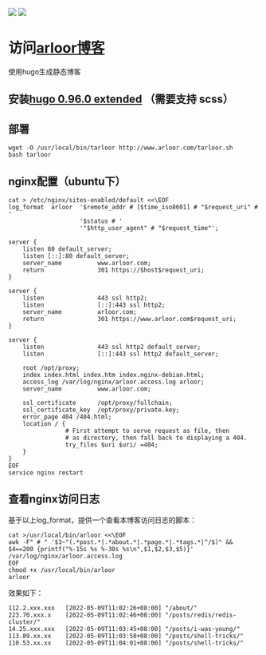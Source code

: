 [![](https://img.shields.io/github/last-commit/arloor/blog.svg?style=flat)](https://github.com/arloor/blog/commit/master)
![](https://img.shields.io/github/languages/code-size/arloor/blog.svg?style=flat)

# 访问[arloor博客](http://www.arloor.com)
使用hugo生成静态博客

## 安装[hugo 0.96.0 extended](https://github.com/gohugoio/hugo/releases/tag/v0.96.0) （需要支持 scss）

## 部署

```
wget -O /usr/local/bin/tarloor http://www.arloor.com/tarloor.sh
bash tarloor
```

## nginx配置（ubuntu下）

```shell
cat > /etc/nginx/sites-enabled/default <<\EOF
log_format  arloor  '$remote_addr # [$time_iso8601] # "$request_uri" # '
                    '$status # '
                    '"$http_user_agent" # "$request_time"';

server {
    listen 80 default_server;
    listen [::]:80 default_server;
    server_name          www.arloor.com;
    return               301 https://$host$request_uri;
}

server {
    listen               443 ssl http2;
    listen               [::]:443 ssl http2;
    server_name          arloor.com;
    return               301 https://www.arloor.com$request_uri;
}

server {
    listen               443 ssl http2 default_server;
    listen               [::]:443 ssl http2 default_server;

    root /opt/proxy;
    index index.html index.htm index.nginx-debian.html;
    access_log /var/log/nginx/arloor.access.log arloor;
    server_name          www.arloor.com;

    ssl_certificate      /opt/proxy/fullchain;
    ssl_certificate_key  /opt/proxy/private.key;
    error_page 404 /404.html;
    location / {
                # First attempt to serve request as file, then
                # as directory, then fall back to displaying a 404.
                try_files $uri $uri/ =404;
    }
}
EOF
service nginx restart
```

## 查看nginx访问日志

基于以上log_format，提供一个查看本博客访问日志的脚本：

```shell
cat >/usr/local/bin/arloor <<\EOF
awk -F" # " '$3~"(.*post.*|.*about.*|.*page.*|.*tags.*|^/$)" && $4==200 {printf("%-15s %s %-30s %s\n",$1,$2,$3,$5)}' /var/log/nginx/arloor.access.log
EOF
chmod +x /usr/local/bin/arloor
arloor
```

效果如下：

```shell
112.2.xxx.xxx   [2022-05-09T11:02:26+08:00] "/about/"
223.70.xxx.x    [2022-05-09T11:02:46+08:00] "/posts/redis/redis-cluster/"
14.25.xxx.xxx   [2022-05-09T11:03:45+08:00] "/posts/i-was-young/"
113.89.xx.xx    [2022-05-09T11:03:58+08:00] "/posts/shell-tricks/"
110.53.xx.xx    [2022-05-09T11:04:01+08:00] "/posts/shell-tricks/"
```
